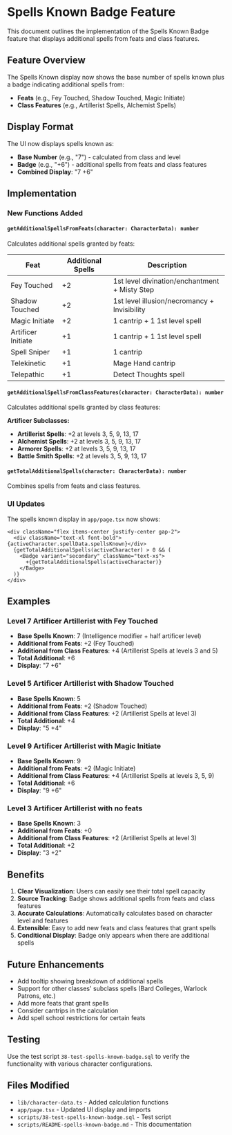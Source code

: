 # Spells Known Badge Feature

This document outlines the implementation of the Spells Known Badge feature that displays additional spells from feats and class features.

## Feature Overview

The Spells Known display now shows the base number of spells known plus a badge indicating additional spells from:
- **Feats** (e.g., Fey Touched, Shadow Touched, Magic Initiate)
- **Class Features** (e.g., Artillerist Spells, Alchemist Spells)

## Display Format

The UI now displays spells known as:
- **Base Number** (e.g., "7") - calculated from class and level
- **Badge** (e.g., "+6") - additional spells from feats and class features
- **Combined Display**: "7 +6"

## Implementation

### New Functions Added

#### `getAdditionalSpellsFromFeats(character: CharacterData): number`
Calculates additional spells granted by feats:

| Feat | Additional Spells | Description |
|------|------------------|-------------|
| Fey Touched | +2 | 1st level divination/enchantment + Misty Step |
| Shadow Touched | +2 | 1st level illusion/necromancy + Invisibility |
| Magic Initiate | +2 | 1 cantrip + 1 1st level spell |
| Artificer Initiate | +1 | 1 cantrip + 1 1st level spell |
| Spell Sniper | +1 | 1 cantrip |
| Telekinetic | +1 | Mage Hand cantrip |
| Telepathic | +1 | Detect Thoughts spell |

#### `getAdditionalSpellsFromClassFeatures(character: CharacterData): number`
Calculates additional spells granted by class features:

**Artificer Subclasses:**
- **Artillerist Spells**: +2 at levels 3, 5, 9, 13, 17
- **Alchemist Spells**: +2 at levels 3, 5, 9, 13, 17
- **Armorer Spells**: +2 at levels 3, 5, 9, 13, 17
- **Battle Smith Spells**: +2 at levels 3, 5, 9, 13, 17

#### `getTotalAdditionalSpells(character: CharacterData): number`
Combines spells from feats and class features.

### UI Updates

The spells known display in `app/page.tsx` now shows:
```tsx
<div className="flex items-center justify-center gap-2">
  <div className="text-xl font-bold">{activeCharacter.spellData.spellsKnown}</div>
  {getTotalAdditionalSpells(activeCharacter) > 0 && (
    <Badge variant="secondary" className="text-xs">
      +{getTotalAdditionalSpells(activeCharacter)}
    </Badge>
  )}
</div>
```

## Examples

### Level 7 Artificer Artillerist with Fey Touched
- **Base Spells Known**: 7 (Intelligence modifier + half artificer level)
- **Additional from Feats**: +2 (Fey Touched)
- **Additional from Class Features**: +4 (Artillerist Spells at levels 3 and 5)
- **Total Additional**: +6
- **Display**: "7 +6"

### Level 5 Artificer Artillerist with Shadow Touched
- **Base Spells Known**: 5
- **Additional from Feats**: +2 (Shadow Touched)
- **Additional from Class Features**: +2 (Artillerist Spells at level 3)
- **Total Additional**: +4
- **Display**: "5 +4"

### Level 9 Artificer Artillerist with Magic Initiate
- **Base Spells Known**: 9
- **Additional from Feats**: +2 (Magic Initiate)
- **Additional from Class Features**: +4 (Artillerist Spells at levels 3, 5, 9)
- **Total Additional**: +6
- **Display**: "9 +6"

### Level 3 Artificer Artillerist with no feats
- **Base Spells Known**: 3
- **Additional from Feats**: +0
- **Additional from Class Features**: +2 (Artillerist Spells at level 3)
- **Total Additional**: +2
- **Display**: "3 +2"

## Benefits

1. **Clear Visualization**: Users can easily see their total spell capacity
2. **Source Tracking**: Badge shows additional spells from feats and class features
3. **Accurate Calculations**: Automatically calculates based on character level and features
4. **Extensible**: Easy to add new feats and class features that grant spells
5. **Conditional Display**: Badge only appears when there are additional spells

## Future Enhancements

- Add tooltip showing breakdown of additional spells
- Support for other classes' subclass spells (Bard Colleges, Warlock Patrons, etc.)
- Add more feats that grant spells
- Consider cantrips in the calculation
- Add spell school restrictions for certain feats

## Testing

Use the test script `38-test-spells-known-badge.sql` to verify the functionality with various character configurations.

## Files Modified

- `lib/character-data.ts` - Added calculation functions
- `app/page.tsx` - Updated UI display and imports
- `scripts/38-test-spells-known-badge.sql` - Test script
- `scripts/README-spells-known-badge.md` - This documentation
